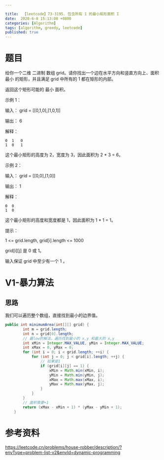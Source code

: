 ```yaml
---

title:  【leetcode】73-3195. 包含所有 1 的最小矩形面积 I
date:  2020-6-8 15:13:08 +0800
categories: [Algorithm]
tags: [algorithm, greedy, leetcode]
published: true
---
```


# 题目

给你一个二维 二进制 数组 grid。请你找出一个边在水平方向和竖直方向上、面积 最小 的矩形，并且满足 grid 中所有的 1 都在矩形的内部。

返回这个矩形可能的 最小 面积。

示例 1：

输入： grid = [[0,1,0],[1,0,1]]

输出： 6

解释：

```
0  1   0
1  0   1 
```

这个最小矩形的高度为 2，宽度为 3，因此面积为 2 * 3 = 6。

示例 2：

输入： grid = [[0,0],[1,0]]

输出： 1

解释：

```
0  0 
1  0
```

这个最小矩形的高度和宽度都是 1，因此面积为 1 * 1 = 1。

提示：

1 <= grid.length, grid[i].length <= 1000

grid[i][j] 是 0 或 1。

输入保证 grid 中至少有一个 1 。

# V1-暴力算法

## 思路

我们可以遍历整个数组，直接找到最小的边界值。

```java
public int minimumArea(int[][] grid) {
        int m = grid.length;
        int n = grid[0].length;
        // 最low的解法，遍历找到最小的 x,y 和最大的 x,y
        int xMin = Integer.MAX_VALUE, yMin = Integer.MAX_VALUE;
        int xMax = 0, yMax = 0;
        for (int i = 0; i < grid.length; ++i) {
            for (int j = 0; j < grid[i].length; ++j) {
                // 如果是1
                if (grid[i][j] == 1) {
                    xMin = Math.min(xMin, i);
                    yMin = Math.min(yMin, j);
                    xMax = Math.max(xMax, i);
                    yMax = Math.max(yMax, j);
                }
            }
        }
        // 面积需要+1
        return (xMax - xMin + 1) * (yMax - yMin + 1);
    }
```




# 参考资料

https://leetcode.cn/problems/house-robber/description/?envType=problem-list-v2&envId=dynamic-programming


